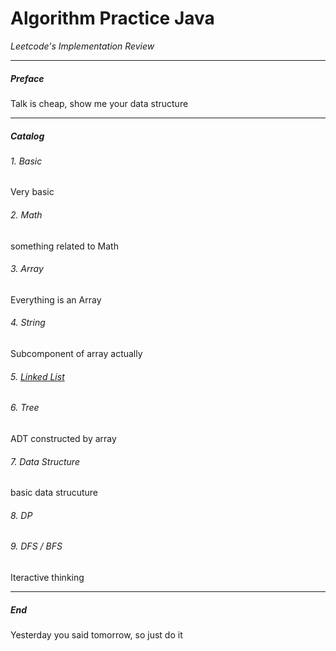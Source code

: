 # Algorithm Practice Java
*Leetcode's Implementation Review*

--------------------------------------------------------
##### Preface
Talk is cheap, show me your data structure

--------------------------------------------------------
##### Catalog
###### 1. Basic
Very basic
###### 2. Math
something related to Math
###### 3. Array
Everything is an Array
###### 4. String
Subcomponent of array actually
###### 5. [Linked List](https://github.com/chsyisgood/AlgorithmPracticeJava/tree/master/05List)

###### 6. Tree
ADT constructed by array
###### 7. Data Structure
basic data strucuture
###### 8. DP

###### 9. DFS / BFS
Iteractive thinking

--------------------------------------------------------
##### End
Yesterday you said tomorrow, so just do it


